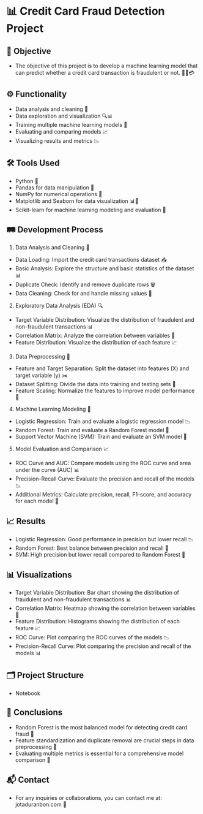 # 📊 Credit Card Fraud Detection Project
## 🎯 Objective
- The objective of this project is to develop a machine learning model that can predict whether a credit card transaction is fraudulent or not. 🕵️‍♂️💳

## ⚙️ Functionality
- Data analysis and cleaning 🧹
- Data exploration and visualization 🔍📊
- Training multiple machine learning models 🤖
- Evaluating and comparing models 📈
- Visualizing results and metrics 📉
  
## 🛠️ Tools Used
- Python 🐍
- Pandas for data manipulation 🐼
- NumPy for numerical operations 🔢
- Matplotlib and Seaborn for data visualization 📊🎨
- Scikit-learn for machine learning modeling and evaluation 🤖
  
## 🛤️ Development Process
1. Data Analysis and Cleaning 🧹
- Data Loading: Import the credit card transactions dataset 📥
- Basic Analysis: Explore the structure and basic statistics of the dataset 📊
- Duplicate Check: Identify and remove duplicate rows 🗑️
- Data Cleaning: Check for and handle missing values 🚫
2. Exploratory Data Analysis (EDA) 🔍
- Target Variable Distribution: Visualize the distribution of fraudulent and non-fraudulent transactions 📊
- Correlation Matrix: Analyze the correlation between variables 🔗
- Feature Distribution: Visualize the distribution of each feature 📈
3. Data Preprocessing 🧪
- Feature and Target Separation: Split the dataset into features (X) and target variable (y) ✂️
- Dataset Splitting: Divide the data into training and testing sets 🧩
- Feature Scaling: Normalize the features to improve model performance 📏
4. Machine Learning Modeling 🤖
- Logistic Regression: Train and evaluate a logistic regression model 📉
- Random Forest: Train and evaluate a Random Forest model 🌳
- Support Vector Machine (SVM): Train and evaluate an SVM model 🧠
5. Model Evaluation and Comparison 📈
- ROC Curve and AUC: Compare models using the ROC curve and area under the curve (AUC) 📊
- Precision-Recall Curve: Evaluate the precision and recall of the models 📉
- Additional Metrics: Calculate precision, recall, F1-score, and accuracy for each model 📏
  
## 📈 Results
- Logistic Regression: Good performance in precision but lower recall 📉
- Random Forest: Best balance between precision and recall 🌳
- SVM: High precision but lower recall compared to Random Forest 🧠
  
## 📊 Visualizations
- Target Variable Distribution: Bar chart showing the distribution of fraudulent and non-fraudulent transactions 📊
- Correlation Matrix: Heatmap showing the correlation between variables 🔗
- Feature Distribution: Histograms showing the distribution of each feature 📈
- ROC Curve: Plot comparing the ROC curves of the models 📉
- Precision-Recall Curve: Plot comparing the precision and recall of the models 📊
  
## 🗂️ Project Structure
- Notebook

## 📝 Conclusions
- Random Forest is the most balanced model for detecting credit card fraud 🌳
- Feature standardization and duplicate removal are crucial steps in data preprocessing 🧹
- Evaluating multiple metrics is essential for a comprehensive model comparison 📏
  
## 📬 Contact
- For any inquiries or collaborations, you can contact me at: jotaduranbon.com 📧

